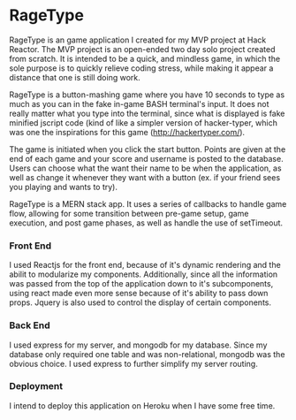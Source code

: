 # RageType

RageType is an game application I created for my MVP project at Hack Reactor. The MVP project is an open-ended two day solo project created from scratch. It is intended to be a quick, and mindless game, in which the sole purpose is to quickly relieve coding stress, while making it appear a distance that one is still doing work.

RageType is a button-mashing game where you have 10 seconds to type as much as you can in the fake in-game BASH terminal's input. It does not really matter what you type into the terminal, since what is displayed is fake minified jscript code (kind of like a simpler version of hacker-typer, which was one the inspirations for this game (http://hackertyper.com/). 

The game is initiated when you click the start button. Points are given at the end of each game and your score and username is posted to the database. Users can choose what the want their name to be when the application, as well as change it whenever they want with a button (ex. if your friend sees you playing and wants to try).

RageType is a MERN stack app. It uses a series of callbacks to handle game flow, allowing for some transition between pre-game setup, game execution, and post game phases, as well as handle the use of setTimeout. 

### Front End

I used Reactjs for the front end, because of it's dynamic rendering and the abilit to modularize my components. Additionally, since all the information was passed from the top of the application down to it's subcomponents, using react made even more sense because of it's ability to pass down props. Jquery is also used to control the display of certain components.

### Back End

I used express for my server, and mongodb for my database. Since my database only required one table and was non-relational, mongodb was the obvious choice. I used express to further simplify my server routing.

### Deployment

I intend to deploy this application on Heroku when I have some free time.
